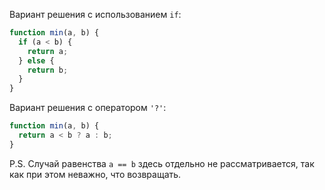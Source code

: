 Вариант решения с использованием `if`:

```js
function min(a, b) {
  if (a < b) {
    return a;
  } else {
    return b;
  }
}
```

Вариант решения с оператором `'?'`:

```js
function min(a, b) {
  return a < b ? a : b;
}
```

P.S. Случай равенства `a == b` здесь отдельно не рассматривается, так как при этом неважно, что возвращать.